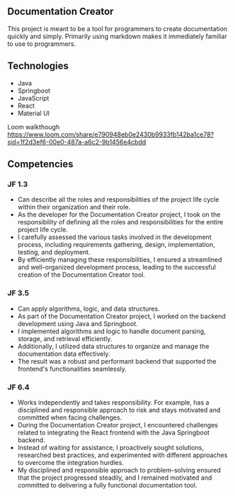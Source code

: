 ## Documentation Creator

This project is meant to be a tool for programmers to create documentation quickly and simply. Primarily using markdown makes it immediately familiar to use to programmers.

## Technologies
- Java
- Springboot
- JavaScript
- React
- Material UI

Loom walkthough https://www.loom.com/share/e790948eb0e2430b9933fb142ba1ce78?sid=1f2d3ef6-00e0-487a-a6c2-9b1456e4cbdd

## Competencies

### JF 1.3
- Can describe all the roles and responsibilities of the project life cycle within their organization and their role.
- As the developer for the Documentation Creator project, I took on the responsibility of defining all the roles and responsibilities for the entire project life cycle.
- I carefully assessed the various tasks involved in the development process, including requirements gathering, design, implementation, testing, and deployment.
- By efficiently managing these responsibilities, I ensured a streamlined and well-organized development process, leading to the successful creation of the Documentation Creator tool.

### JF 3.5
- Can apply algorithms, logic, and data structures.
- As part of the Documentation Creator project, I worked on the backend development using Java and Springboot.
- I implemented algorithms and logic to handle document parsing, storage, and retrieval efficiently.
- Additionally, I utilized data structures to organize and manage the documentation data effectively.
- The result was a robust and performant backend that supported the frontend's functionalities seamlessly.

### JF 6.4
- Works independently and takes responsibility. For example, has a disciplined and responsible approach to risk and stays motivated and committed when facing challenges.
- During the Documentation Creator project, I encountered challenges related to integrating the React frontend with the Java Springboot backend.
- Instead of waiting for assistance, I proactively sought solutions, researched best practices, and experimented with different approaches to overcome the integration hurdles.
- My disciplined and responsible approach to problem-solving ensured that the project progressed steadily, and I remained motivated and committed to delivering a fully functional documentation tool.
